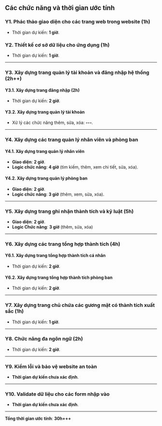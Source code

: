## **Các chức năng và thời gian ước tính**

### **Y1. Phác thảo giao diện cho các trang web trong website (1h)**
- Thời gian dự kiến: **1 giờ**.

### **Y2. Thiết kế cơ sở dữ liệu cho ứng dụng (1h)**
- Thời gian dự kiến: **1 giờ**.

---

### **Y3. Xây dựng trang quản lý tài khoản và đăng nhập hệ thống (2h++)**

#### **Y3.1. Xây dựng trang đăng nhập (2h)**
- Thời gian dự kiến: **2 giờ**.

#### **Y3.2. Xây dựng trang quản lý tài khoản**
- Xử lý các chức năng thêm, sửa, xóa: **---**.

---

### **Y4. Xây dựng các trang quản lý nhân viên và phòng ban**

#### **Y4.1. Xây dựng trang quản lý nhân viên**
- **Giao diện**: **2 giờ**.
- **Logic chức năng**: **4 giờ** (tìm kiếm, thêm, xem chi tiết, sửa, xóa).

#### **Y4.2. Xây dựng trang quản lý phòng ban**
- **Giao diện**: **2 giờ**.
- **Logic chức năng**: **3 giờ** (thêm, xem, sửa, xóa).

---

### **Y5. Xây dựng trang ghi nhận thành tích và kỷ luật (5h)**
- **Giao diện**: **2 giờ**.
- **Logic Chức năng**: **3 giờ** (thêm, sửa, xóa)

---

### **Y6. Xây dựng các trang tổng hợp thành tích (4h)**

#### **Y6.1. Xây dựng trang tổng hợp thành tích cá nhân**
- Thời gian dự kiến: **2 giờ**.

#### **Y6.2. Xây dựng trang tổng hợp thành tích phòng ban**
- Thời gian dự kiến: **2 giờ**.

---

### **Y7. Xây dựng trang chủ chứa các gương mặt có thành tích xuất sắc (1h)**
- Thời gian dự kiến: **1 giờ**.

---

### **Y8. Chức năng đa ngôn ngữ (2h)**
- Thời gian dự kiến: **2 giờ**.

---

### **Y9. Kiểm lỗi và bảo vệ website an toàn**
- **Thời gian dự kiến chưa xác định**.

---

### **Y10. Validate dữ liệu cho các form nhập vào**
- **Thời gian dự kiến chưa xác định**.

---

**Tổng thời gian ước tính**: **30h+++**
